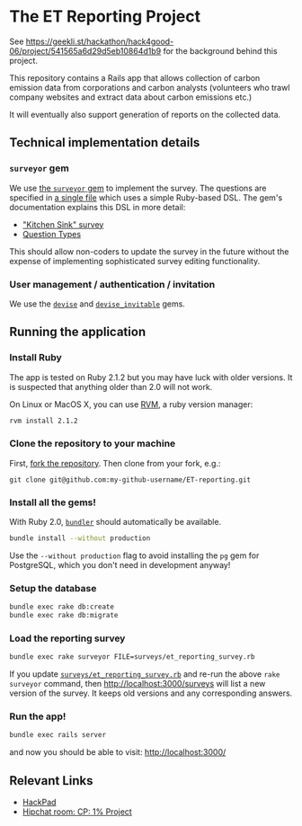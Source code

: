 # The ET Reporting Project

See https://geekli.st/hackathon/hack4good-06/project/541565a6d29d5eb10864d1b9
for the background behind this project.

This repository contains a Rails app that allows collection of carbon
emission data from corporations and carbon analysts (volunteers who
trawl company websites and extract data about carbon emissions etc.)

It will eventually also support generation of reports on the collected
data.

## Technical implementation details

### `surveyor` gem

We use [the `surveyor` gem](https://github.com/NUBIC/surveyor) to
implement the survey.  The questions are specified in
[a single file](surveys/et_reporting_survey.rb) which uses a simple
Ruby-based DSL.  The gem's documentation explains this DSL in more
detail:

- ["Kitchen Sink" survey](https://raw.githubusercontent.com/NUBIC/surveyor/master/lib/generators/surveyor/templates/surveys/kitchen_sink_survey.rb)
- [Question Types](https://github.com/NUBIC/surveyor/blob/master/doc/question%20types.png)

This should allow non-coders to update the survey in the future
without the expense of implementing sophisticated survey editing
functionality.

### User management / authentication / invitation

We use the [`devise`](https://github.com/plataformatec/devise) and
[`devise_invitable`](https://github.com/scambra/devise_invitable)
gems.

## Running the application

### Install Ruby

The app is tested on Ruby 2.1.2 but you may have luck with older
versions.  It is suspected that anything older than 2.0 will not work.

On Linux or MacOS X, you can use [RVM](http://rvm.io/rvm/install), a
ruby version manager:

```bash
rvm install 2.1.2
```

### Clone the repository to your machine

First, [fork the repository](https://github.com/eio-org-uk/ET-reporting/fork).
Then clone from your fork, e.g.:

    git clone git@github.com:my-github-username/ET-reporting.git

### Install all the gems!

With Ruby 2.0, [`bundler`](http://bundler.io) should automatically be
available.

```bash
bundle install --without production
```

Use the `--without production` flag to avoid installing the `pg` gem
for PostgreSQL, which you don't need in development anyway!

### Setup the database

```bash
bundle exec rake db:create
bundle exec rake db:migrate
```

### Load the reporting survey

```bash
bundle exec rake surveyor FILE=surveys/et_reporting_survey.rb
```

If you update
[`surveys/et_reporting_survey.rb`](surveys/et_reporting_survey.rb) and
re-run the above `rake surveyor` command, then
[http://localhost:3000/surveys](http://localhost:3000/surveys) will
list a new version of the survey.  It keeps old versions and any
corresponding answers.

### Run the app!

```bash
bundle exec rails server
```

and now you should be able to visit: [http://localhost:3000/](http://localhost:3000/)

## Relevant Links

  - [HackPad](https://hack4good.hackpad.com/ET-Corporate-Reporting-9Cf6al4I7YD)
  - [Hipchat room: CP: 1% Project](https://hack4good.hipchat.com/chat)

